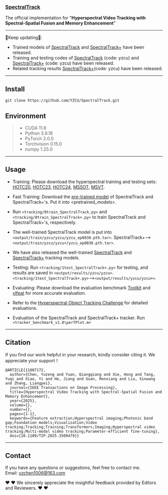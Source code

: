 ### [**SpectralTrack**](https://ieeexplore.ieee.org/document/11007172)

The official implementation for "**Hyperspectral Video Tracking with Spectral-Spatial Fusion and Memory Enhancement**"

--------------------------------------------------------------------------------------

:running:Keep updating:running::
- Trained models of [SpectralTrack](https://drive.google.com/drive/folders/189muRTkQTzAKM3JQHnh3_FzOqytvmz5d?hl=zh-cn) and [SpectralTrack+](https://drive.google.com/drive/folders/189muRTkQTzAKM3JQHnh3_FzOqytvmz5d?hl=zh-cn) have been released.
- Training and testing codes of [SpectralTrack](https://github.com/YZCU/SpectralTrack/blob/main/training%20and%20testing%20codes%20of%20SpectralTrack%20and%20SpectralTrack%2B.zip) (code: yzcu) and [SpectralTrack+](https://github.com/YZCU/SpectralTrack/blob/main/training%20and%20testing%20codes%20of%20SpectralTrack%20and%20SpectralTrack%2B.zip) (code: yzcu) have been released.
- Related tracking results [SpectralTrack+](https://github.com/YZCU/SpectralTrack/blob/main/rect_results%20of%20SpectralTrack%20and%20SpectralTrack%2B.zip)(code: yzcu) have been released.
--------------------------------------------------------------------------------------
<!--
- Authors:
[Yuzeng Chen](https://yzcu.github.io/),
[Qiangqiang Yuan](http://qqyuan.users.sgg.whu.edu.cn/),
[Hong Xie](http://hts.sgg.whu.edu.cn/teachers/44.html),
[Yuqi Tang](https://faculty.csu.edu.cn/yqtang/zh_CN/zdylm/66781/list/index.htm),
[Yi Xiao](https://github.com/XY-boy),
Jiang He,
Renxiang Guan,
[Xinwang Liu](https://xinwangliu.github.io/),
[Liangpei Zhang](http://www.lmars.whu.edu.cn/prof_web/zhangliangpei/rs/index.html).
--------------------------------------------------------------------------------------
-->

<!--
[LaSOT](https://cis.temple.edu/lasot/), [GOT-10K](http://got-10k.aitestunion.com/downloads), [COCO](http://cocodataset.org), [HOTC](https://www.hsitracking.com/hot2022/), [MSSOT](https://github.com/Chenlulu1993/SMT), [MSVT](https://github.com/polwork/HOMG), and [TrackingNet](https://tracking-net.org/#downloads).
-->

##  Install
```
git clone https://github.com/YZCU/SpectralTrack.git
```

## Environment
 > * CUDA 11.8
 > * Python 3.9.18
 > * PyTorch 2.0.0
 > * Torchvision 0.15.0
 > * numpy 1.25.0 
--------------------------------------------------------------------------------------
## Usage
- Training: Please download the hyperspectral training and testing sets: [HOTC20](https://www.hsitracking.com/hot2022/), [HOTC23](https://www.hsitracking.com/hot2022/), [HOTC24](https://www.hsitracking.com/hot2022/), [MSSOT](https://github.com/Chenlulu1993/SMT), [MSVT](https://github.com/polwork/HOMG). 

- Fast Training: Download the [pre-trained model](https://drive.google.com/drive/folders/189muRTkQTzAKM3JQHnh3_FzOqytvmz5d?hl=zh-cn) of SpectralTrack and SpectralTrack+'s. Put it into <pretrained_models>.
- Run `<tracking/0train_SpectralTrack.py>` and `<tracking/0train_SpectralTrack+.py>` to train SpectralTrack and SpectralTrack+'s, respectively.
- The well-trained SpectralTrack model is put into `<output/train/yzcu/yzcu/yzcu_ep0030.pth.tar>`. SpectralTrack+-->`<output/train/yzcu/yzcu+/yzcu_ep0030.pth.tar>`.
- We have also released the well-trained [SpectralTrack](https://drive.google.com/drive/folders/189muRTkQTzAKM3JQHnh3_FzOqytvmz5d?hl=zh-cn) and [SpectralTrack+](https://drive.google.com/drive/folders/189muRTkQTzAKM3JQHnh3_FzOqytvmz5d?hl=zh-cn) tracking models.
- Testing: Run `<tracking/1test_SpectralTrack+.py>` for testing, and results are saved in `<output/results/yzcu/yzcu>`. `<tracking/1test_SpectralTrack+.py>`-->`<output/results/yzcu/yzcu+>`.
- Evaluating: Please download the evaluation benchmark [Toolkit](http://cvlab.hanyang.ac.kr/tracker_benchmark/) and [vlfeat](http://www.vlfeat.org/index.html) for more accurate evaluation.
- Refer to the [Hyperspectral Object Tracking Challenge](https://www.hsitracking.com/hot2022/) for detailed evaluations.
- Evaluation of the SpectralTrack and SpectralTrack+ tracker. Run `<tracker_benchmark_v1.0\perfPlot.m>`
--------------------------------------------------------------------------------------
## Citation
If you find our work helpful in your research, kindly consider citing it. We appreciate your support！
```
@ARTICLE{11007172,
  author={Chen, Yuzeng and Yuan, Qiangqiang and Xie, Hong and Tang, Yuqi and Xiao, Yi and He, Jiang and Guan, Renxiang and Liu, Xinwang and Zhang, Liangpei},
  journal={IEEE Transactions on Image Processing}, 
  title={Hyperspectral Video Tracking with Spectral-Spatial Fusion and Memory Enhancement}, 
  year={2025},
  volume={},
  number={},
  pages={1-1},
  keywords={Feature extraction;Hyperspectral imaging;Photonic band gap;Foundation models;Visualization;Video tracking;Tracking;Training;Transformers;Imaging;Hyperspectral video tracking;Multi-modal video tracking;Parameter-efficient fine-tuning},
  doi={10.1109/TIP.2025.3569479}}

```
--------------------------------------------------------------------------------------
## Contact
If you have any questions or suggestions, feel free to contact me.  
Email: yzchen1006@163.com

:heart:  :heart: We sincerely appreciate the insightful feedback provided by Editors and Reviewers. :heart:  :heart:

